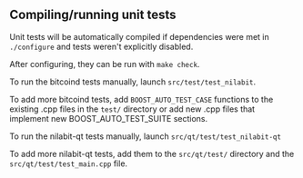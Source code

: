 Compiling/running unit tests
------------------------------------

Unit tests will be automatically compiled if dependencies were met in `./configure`
and tests weren't explicitly disabled.

After configuring, they can be run with `make check`.

To run the bitcoind tests manually, launch `src/test/test_nilabit`.

To add more bitcoind tests, add `BOOST_AUTO_TEST_CASE` functions to the existing
.cpp files in the `test/` directory or add new .cpp files that
implement new BOOST_AUTO_TEST_SUITE sections.

To run the nilabit-qt tests manually, launch `src/qt/test/test_nilabit-qt`

To add more nilabit-qt tests, add them to the `src/qt/test/` directory and
the `src/qt/test/test_main.cpp` file.
